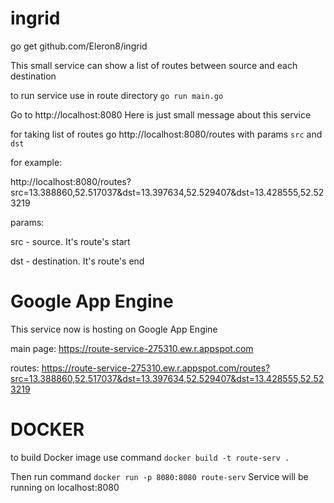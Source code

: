 # ingrid

go get github.com/Eleron8/ingrid

This small service can show a list of routes between source and each destination

to run service use in route directory `go run main.go` 

Go to http://localhost:8080 
Here is just small message about this service

for taking list of routes go http://localhost:8080/routes with params `src` and `dst`

for example:

http://localhost:8080/routes?src=13.388860,52.517037&dst=13.397634,52.529407&dst=13.428555,52.523219

params:

src - source. It's route's start

dst - destination. It's route's end

# Google App Engine

This service now is hosting on Google App Engine

main page: https://route-service-275310.ew.r.appspot.com

routes: https://route-service-275310.ew.r.appspot.com/routes?src=13.388860,52.517037&dst=13.397634,52.529407&dst=13.428555,52.523219

# DOCKER 

to build Docker image use command `docker build -t route-serv .`

Then run command `docker run -p 8080:8080 route-serv` 
Service will be running on localhost:8080 
